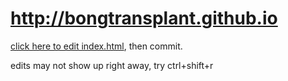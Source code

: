 # http://bongtransplant.github.io


[click here to edit index.html](https://github.com/bongtransplant/bongtransplant.github.io/edit/master/index.html), then commit.


edits may not show up right away, try ctrl+shift+r
